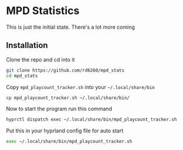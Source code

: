 # MPD Statistics
This is just the initial state. There's a lot more coming

## Installation
Clone the repo and cd into it
```bash
git clone https://github.com/rd6260/mpd_stats
cd mpd_stats
```

Copy `mpd_playcount_tracker.sh` into your `~/.local/share/bin`
```bash
cp mpd_playcount_tracker.sh ~/.local/share/bin/
``` 

Now to start the program run this command 
```bash
hyprctl dispatch exec ~/.local/share/bin/mpd_playcount_tracker.sh
```

Put this in your hyprland config file for auto start
```bash
exec ~/.local/share/bin/mpd_playcount_tracker.sh
```


